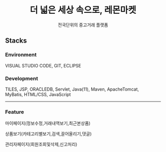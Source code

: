 <div align="center">
  <h1>더 넓은 세상 속으로, 레몬마켓</h1> 
  전국단위의 중고거래 플랫폼
</div>
<h2>Stacks</h2>

<h3>Environment</h3>
<p>VISUAL STUDIO CODE, GIT, ECLIPSE</p>
<h3>Development</h3>
<p>TILES, JSP, ORACLEDB, Servlet, Java(11), Maven, ApacheTomcat, MyBatis, HTML/CSS, JavaScript</p>

<hr>
<h3>Feature</h3>
<p>마이페이지(정보수정,거래내역보기,최근본상품)</p>
<p>상품보기(카테고리별보기,검색,끌어올리기,댓글)</p>
<p>관리자페이지(회원조회및삭제,신고처리)</p>
